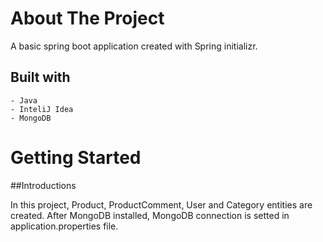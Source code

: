 # About The Project

 A basic spring boot application created with Spring initializr.

## Built with

    - Java
    - InteliJ Idea
    - MongoDB

# Getting Started

##Introductions

In this project, Product, ProductComment, User and Category entities are created. After MongoDB installed, MongoDB connection is setted in application.properties file.

 